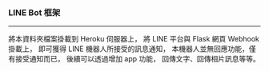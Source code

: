 ### LINE Bot 框架
---

將本資料夾檔案掛載到 Heroku 伺服器上，
將 LINE 平台與 Flask 網頁 Webhook 掛載上，
即可獲得 LINE 機器人所接受的訊息通知，
本機器人並無回應功能，僅有接受通知而已，
後續可以透過增加 app 功能，
回傳文字、回傳相片訊息等等。
